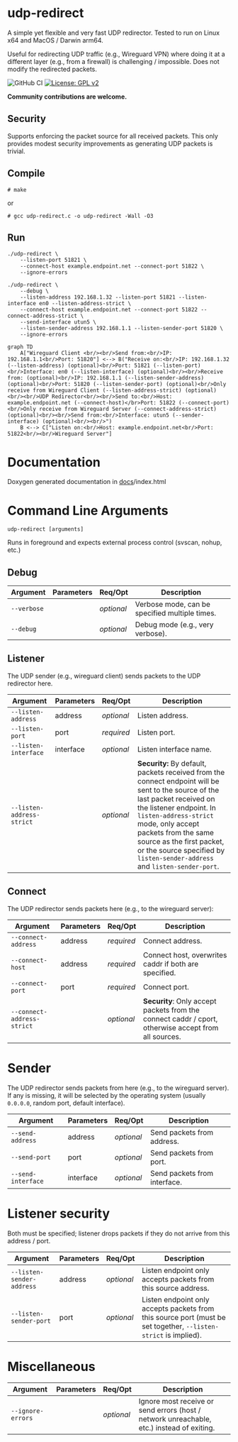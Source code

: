 # udp-redirect
A simple yet flexible and very fast UDP redirector. Tested to run on Linux x64 and MacOS / Darwin arm64.

Useful for redirecting UDP traffic (e.g., Wireguard VPN) where doing it at a different layer (e.g., from a firewall) is challenging / impossible. Does not modify the redirected packets.

![GitHub CI](https://github.com/danpodeanu/udp-redirect/actions/workflows/c-cpp.yml/badge.svg)
[![License: GPL v2](https://img.shields.io/badge/License-GPL_v2-blue.svg)](https://www.gnu.org/licenses/old-licenses/gpl-2.0.en.html)

**Community contributions are welcome.**

## Security

Supports enforcing the packet source for all received packets. This only provides modest security improvements as generating UDP packets is trivial.

## Compile

```# make```

or

```# gcc udp-redirect.c -o udp-redirect -Wall -O3```

## Run

```
./udp-redirect \
    --listen-port 51821 \
    --connect-host example.endpoint.net --connect-port 51822 \
    --ignore-errors
```

```
./udp-redirect \
    --debug \
    --listen-address 192.168.1.32 --listen-port 51821 --listen-interface en0 --listen-address-strict \
    --connect-host example.endpoint.net --connect-port 51822 --connect-address-strict \
    --send-interface utun5 \
    --listen-sender-address 192.168.1.1 --listen-sender-port 51820 \
    --ignore-errors
```

```mermaid
graph TD
    A["Wireguard Client <br/><br/>Send from:<br/>IP: 192.168.1.1<br/>Port: 51820"] <--> B("Receive on:<br/>IP: 192.168.1.32 (--listen-address) (optional)<br/>Port: 51821 (--listen-port)<br/>Interface: en0 (--listen-interface) (optional)<br/><br/>Receive from: (optional)<br/>IP: 192.168.1.1 (--listen-sender-address) (optional)<br/>Port: 51820 (--listen-sender-port) (optional)<br/>Only receive from Wireguard Client (--listen-address-strict) (optional)<br/><br/>UDP Redirector<br/><br/>Send to:<br/>Host: example.endpoint.net (--connect-host)</br>Port: 51822 (--connect-port)<br/>Only receive from Wireguard Server (--connect-address-strict) (optional)<br/><br/>Send from:<br/>Interface: utun5 (--sender-interface) (optional)<br/><br/>")
    B <--> C["Listen on:<br/>Host: example.endpoint.net<br/>Port: 51822<br/><br/>Wireguard Server"]
```

# Documentation

Doxygen generated documentation in [docs](docs/)/index.html

# Command Line Arguments

```udp-redirect [arguments]```

Runs in foreground and expects external process control (svscan, nohup, etc.)

## Debug

| Argument | Parameters | Req/Opt | Description |
| --- | --- | --- | --- |
| ```--verbose``` | | *optional* | Verbose mode, can be specified multiple times. |
| ```--debug``` | | *optional* | Debug mode (e.g., very verbose). |

## Listener

The UDP sender (e.g., wireguard client) sends packets to the UDP redirector here.

| Argument | Parameters | Req/Opt | Description |
| --- | --- | --- | --- |
| ```--listen-address``` | address | *optional* | Listen address. |
| ```--listen-port``` | port | *required* | Listen port. |
| ```--listen-interface``` | interface | *optional* | Listen interface name. |
| ```--listen-address-strict``` | | *optional* | **Security:** By default, packets received from the connect endpoint will be sent to the source of the last packet received on the listener endpoint. In ```listen-address-strict``` mode, only accept packets from the same source as the first packet, or the source specified by ```listen-sender-address``` and ```listen-sender-port```. |

## Connect

The UDP redirector sends packets here (e.g., to the wireguard server):

| Argument | Parameters | Req/Opt | Description |
| --- | --- | --- | --- |
| ```--connect-address``` | address | *required* | Connect address. |
| ```--connect-host``` | address | *required* | Connect host, overwrites caddr if both are specified. |
| ```--connect-port``` | port | *required* | Connect port. |
| ```--connect-address-strict``` | | *optional* | **Security**: Only accept packets from the connect caddr / cport, otherwise accept from all sources. |

# Sender

The UDP redirector sends packets from here (e.g., to the wireguard server). If any is missing, it will be selected by the operating system (usually ```0.0.0.0```, random port, default interface).

| Argument | Parameters | Req/Opt | Description |
| --- | --- | --- | --- |
| ```--send-address``` | address | *optional* | Send packets from address. |
| ```--send-port``` | port | *optional* | Send packets from port. |
| ```--send-interface``` | interface | *optional* | Send packets from interface. |

# Listener security

Both must be specified; listener drops packets if they do not arrive from this address / port.

| Argument | Parameters | Req/Opt | Description |
| --- | --- | --- | --- |
| ```--listen-sender-address``` | address | *optional* | Listen endpoint only accepts packets from this source address. |
| ```--listen-sender-port``` | port | *optional* | Listen endpoint only accepts packets from this source port (must be set together, ```--listen-strict``` is implied). |

# Miscellaneous

| Argument | Parameters | Req/Opt | Description |
| --- | --- | --- | --- |
| ```--ignore-errors``` | | *optional* | Ignore most receive or send errors (host / network unreachable, etc.) instead of exiting. |
